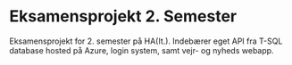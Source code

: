 # Eksamensprojekt 2. Semester
Eksamensprojekt for 2. semester på HA(It.).
Indebærer eget API fra T-SQL database hosted på Azure, login system, samt vejr- og nyheds webapp.

